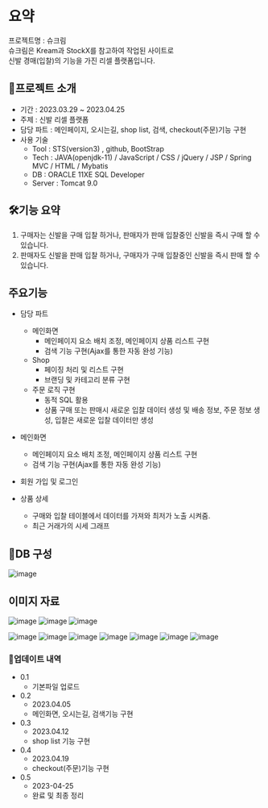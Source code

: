 # 요약
프로젝트명 : 슈크림<br>
슈크림은 Kream과 StockX를 참고하여 작업된 사이트로<br>
신발 경매(입찰)의 기능을 가진 리셀 플랫폼입니다.<br>


## 📌프로젝트 소개 
* 기간 : 2023.03.29 ~ 2023.04.25
* 주제 : 신발 리셀 플랫폼
* 담당 파트 : 메인페이지, 오시는길, shop list, 검색, checkout(주문)기능 구현
* 사용 기술
    * Tool : STS(version3) , github, BootStrap
    * Tech : JAVA(openjdk-11) / JavaScript / CSS / jQuery / JSP / Spring MVC / HTML / Mybatis
    * DB : ORACLE 11XE SQL Developer
    * Server : Tomcat 9.0

## 🛠기능 요약
1. 구매자는 신발을 구매 입찰 하거나, 판매자가 판매 입찰중인 신발을 즉시 구매 할 수 있습니다.
2. 판매자도 신발을 판매 입찰 하거나, 구매자가 구매 입찰중인 신발을 즉시 판매 할 수 있습니다.

## 주요기능
* 담당 파트
  * 메인화면
    * 메인페이지 요소 배치 조정, 메인페이지 상품 리스트 구현
    * 검색 기능 구현(Ajax를 통한 자동 완성 기능)
  * Shop
    * 페이징 처리 및 리스트 구현
    * 브랜딩 및 카테고리 분류 구현 
  * 주문 로직 구현
    * 동적 SQL 활용
    * 상품 구매 또는 판매시 새로운 입찰 데이터 생성 및 배송 정보, 주문 정보 생성, 입찰은 새로운 입찰 데이터만 생성

* 메인화면
  * 메인페이지 요소 배치 조정, 메인페이지 상품 리스트 구현
  * 검색 기능 구현(Ajax를 통한 자동 완성 기능)
* 회원 가입 및 로그인
* 상품 상세 
  * 구매와 입찰 테이블에서 데이터를 가져와 최저가 노출 시켜줌.
  * 최근 거래가의 시세 그래프

## 🔖DB 구성
![image](https://github.com/ha2ee/team_project2/assets/115638416/f740f7ca-6c91-4a95-a2f6-79b56bfdfaab)


## 이미지 자료
![image](https://user-images.githubusercontent.com/115638416/232539493-413a7825-22a3-4a0d-b937-c92ba038bf14.png)
![image](https://user-images.githubusercontent.com/115638416/232538635-95481c2e-394e-4016-a085-522675c15290.png)
![image](https://user-images.githubusercontent.com/115638416/232954661-0a1961ec-056d-4eed-ba3d-4ba1acd0c61e.png)

![image](https://github.com/ha2ee/team_project2/assets/115638416/67622af7-0335-41e6-bb7e-c0676281108e)
![image](https://github.com/ha2ee/team_project2/assets/115638416/bba62ec2-69f5-451f-8f4e-2f193c3e0398)
![image](https://github.com/ha2ee/team_project2/assets/115638416/3899bf85-abe9-4454-9f99-5405ff7ccb74)
![image](https://github.com/ha2ee/team_project2/assets/115638416/ca830ec3-bb12-4312-b4db-1009b9dfb691)
![image](https://github.com/ha2ee/team_project2/assets/115638416/afda607f-5645-4be9-ac40-3f7740e3df69)
![image](https://github.com/ha2ee/team_project2/assets/115638416/150fc199-2f7c-442c-8226-24b17e3c692d)
![image](https://github.com/ha2ee/team_project2/assets/115638416/e1b0d0ee-ce4b-48f3-a21a-8df67be29588)



### 🔄업데이트 내역
* 0.1 
  * 기본파일 업로드
* 0.2
  * 2023.04.05
  * 메인화면, 오시는길, 검색기능 구현
* 0.3
  * 2023.04.12
  * shop list 기능 구현
* 0.4
  * 2023.04.19
  * checkout(주문)기능 구현
* 0.5
  * 2023-04-25
  * 완료 및 최종 정리
